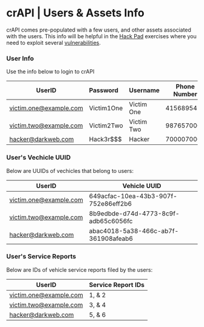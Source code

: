 crAPI | Users & Assets Info
================

crAPI comes pre-populated with a few users, and other assets associated with the users. This info will be helpful in the [Hack Pad][Hack Pad] exercises where you need to exploit several [vulnerabilities][0].

### User Info

Use the info below to login to crAPI

| UserID                 | Password   | Username   | Phone Number |
| ---------------------- | :--------- | ---------- | ------------ |
| victim.one@example.com | Victim1One | Victim One | 4156895423   |
| victim.two@example.com | Victim2Two | Victim Two | 9876570006   |
| hacker@darkweb.com     | Hack3r$$$  | Hacker     | 7000070007   |

### User's Vechicle UUID

Below are UUIDs of vechicles that belong to users:

| UserID                 | Vehicle UUID                         |
| ---------------------- | ------------------------------------ |
| victim.one@example.com | 649acfac-10ea-43b3-907f-752e86eff2b6 |
| victim.two@example.com | 8b9edbde-d74d-4773-8c9f-adb65c6056fc |
| hacker@darkweb.com     | abac4018-5a38-466c-ab7f-361908afeab6 |

### User's Service Reports

Below are IDs of vehicle service reports filed by the users:

| UserID                 | Service Report IDs |
| ---------------------- | ------------------ |
| victim.one@example.com | 1, & 2             |
| victim.two@example.com | 3, & 4             |
| hacker@darkweb.com     | 5, & 6             |



[0]: ./challenges.md
[Hack Pad]: ./hackpad.md
